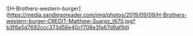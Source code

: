 ![H-Brothers-western-burger] (https://media.sandiegoreader.com/img/photos/2019/09/09/H-Brothers-western-burger-CREDIT-Matthew-Suarez_t670.jpg?b3f6a5d7692ccc373d56e40cf708e3fa67d9af9d)
